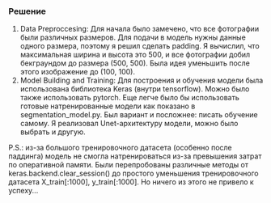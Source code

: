 ### Решение
1) Data Preproccesing: Для начала было замечено, что все фотографии были различных размеров. Для подачи в модель нужны данные одного размера, поэтому я решил сделать padding. Я вычислил, что максимальная ширина и высота это 500, и все фотографии добил бекграундом до размера (500, 500). Была идея уменьшить после этого изображение до (100, 100).
4) Model Building and Training: Для построения и обучения модели была использована библиотека Keras (внутри tensorflow). 
Можно было также использовать pytorch. Еще легче было бы использовать готовые натренированные модели как показано в segmentation_model.py. Был вариант и посложнее: писать обучение самому. Я реализовал Unet-архитектуру модели, можно было выбрать и другую.

P.S.: из-за большого тренировочного датасета (особенно после паддинга) модель не смогла натренироваться из-за превышения затрат по оперативной памяти. 
Были перепробованы различные методы от keras.backend.clear_session() до простого уменьшения тренировочного датасета X_train[:1000], y_train[:1000]. Но ничего из этого не привело к успеху...
